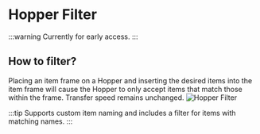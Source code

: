 # Hopper Filter

:::warning
Currently for early access.
:::

## How to filter?

Placing an item frame on a Hopper and inserting the desired items into the item frame will cause the Hopper to only accept items that match those within the frame. Transfer speed remains unchanged.
![Hopper Filter](\img\doc\features\hopper_filter\Hopper_Filter.webp)

:::tip
Supports custom item naming and includes a filter for items with matching names.
:::

